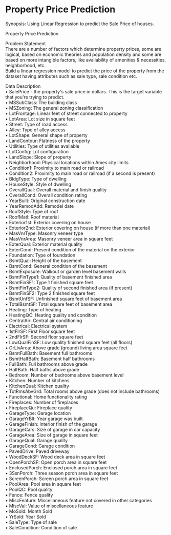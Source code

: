 # Property Price Prediction
Synopsis: Using Linear Regression to predict the Sale Price of houses.

Property Price Prediction

Problem Statement   
There are a number of factors which determine property prices, some are logical, based on economic theories and population density and some are based on more intangible factors, like availability of amenities & necessities, neighborhood, etc.   
Build a linear regression model to predict the price of the property from the dataset having attributes such as sale type, sale condition etc.   

Data Description   
•	SalePrice - the property's sale price in dollars. This is the target variable that you're trying to predict.   
•	MSSubClass: The building class   
•	MSZoning: The general zoning classification   
•	LotFrontage: Linear feet of street connected to property   
•	LotArea: Lot size in square feet   
•	Street: Type of road access   
•	Alley: Type of alley access   
•	LotShape: General shape of property   
•	LandContour: Flatness of the property   
•	Utilities: Type of utilities available   
•	LotConfig: Lot configuration   
•	LandSlope: Slope of property   
•	Neighborhood: Physical locations within Ames city limits   
•	Condition1: Proximity to main road or railroad   
•	Condition2: Proximity to main road or railroad (if a second is present)   
•	BldgType: Type of dwelling   
•	HouseStyle: Style of dwelling   
•	OverallQual: Overall material and finish quality   
•	OverallCond: Overall condition rating   
•	YearBuilt: Original construction date   
•	YearRemodAdd: Remodel date   
•	RoofStyle: Type of roof   
•	RoofMatl: Roof material   
•	Exterior1st: Exterior covering on house   
•	Exterior2nd: Exterior covering on house (if more than one material)   
•	MasVnrType: Masonry veneer type   
•	MasVnrArea: Masonry veneer area in square feet   
•	ExterQual: Exterior material quality   
•	ExterCond: Present condition of the material on the exterior   
•	Foundation: Type of foundation   
•	BsmtQual: Height of the basement   
•	BsmtCond: General condition of the basement   
•	BsmtExposure: Walkout or garden level basement walls   
•	BsmtFinType1: Quality of basement finished area   
•	BsmtFinSF1: Type 1 finished square feet   
•	BsmtFinType2: Quality of second finished area (if present)   
•	BsmtFinSF2: Type 2 finished square feet  
•	BsmtUnfSF: Unfinished square feet of basement area   
•	TotalBsmtSF: Total square feet of basement area   
•	Heating: Type of heating   
•	HeatingQC: Heating quality and condition   
•	CentralAir: Central air conditioning   
•	Electrical: Electrical system   
•	1stFlrSF: First Floor square feet   
•	2ndFlrSF: Second floor square feet   
•	LowQualFinSF: Low quality finished square feet (all floors)   
•	GrLivArea: Above grade (ground) living area square feet   
•	BsmtFullBath: Basement full bathrooms   
•	BsmtHalfBath: Basement half bathrooms   
•	FullBath: Full bathrooms above grade   
•	HalfBath: Half baths above grade   
•	Bedroom: Number of bedrooms above basement level   
•	Kitchen: Number of kitchens   
•	KitchenQual: Kitchen quality   
•	TotRmsAbvGrd: Total rooms above grade (does not include bathrooms)   
•	Functional: Home functionality rating   
•	Fireplaces: Number of fireplaces   
•	FireplaceQu: Fireplace quality   
•	GarageType: Garage location   
•	GarageYrBlt: Year garage was built   
•	GarageFinish: Interior finish of the garage    
•	GarageCars: Size of garage in car capacity   
•	GarageArea: Size of garage in square feet   
•	GarageQual: Garage quality   
•	GarageCond: Garage condition   
•	PavedDrive: Paved driveway   
•	WoodDeckSF: Wood deck area in square feet   
•	OpenPorchSF: Open porch area in square feet   
•	EnclosedPorch: Enclosed porch area in square feet  
•	3SsnPorch: Three season porch area in square feet   
•	ScreenPorch: Screen porch area in square feet   
•	PoolArea: Pool area in square feet   
•	PoolQC: Pool quality   
•	Fence: Fence quality   
•	MiscFeature: Miscellaneous feature not covered in other categories   
•	MiscVal: Value of miscellaneous feature   
•	MoSold: Month Sold   
•	YrSold: Year Sold   
•	SaleType: Type of sale   
•	SaleCondition: Condition of sale   

